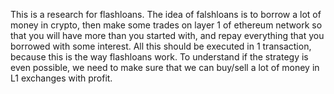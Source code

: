 This is a research for flashloans.
The idea of falshloans is to borrow a lot of money in crypto, then make some trades on layer 1 of ethereum network so that you will have more than you started with, and repay everything that you borrowed with some interest. All this should be executed in 1 transaction, because this is the way flashloans work. To understand if the strategy is even possible, we need to make sure that we can buy/sell a lot of money in L1 exchanges with profit.